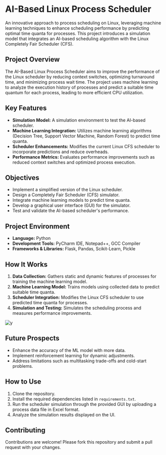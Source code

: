 # AI-Based Linux Process Scheduler

An innovative approach to process scheduling on Linux, leveraging machine learning techniques to enhance scheduling performance by predicting optimal time quanta for processes. This project introduces a simulation model that integrates an AI-based scheduling algorithm with the Linux Completely Fair Scheduler (CFS).

## Project Overview

The AI-Based Linux Process Scheduler aims to improve the performance of the Linux scheduler by reducing context switches, optimizing turnaround time, and minimizing process wait time. The project uses machine learning to analyze the execution history of processes and predict a suitable time quantum for each process, leading to more efficient CPU utilization.

## Key Features

- **Simulation Model:** A simulation environment to test the AI-based scheduler.
- **Machine Learning Integration:** Utilizes machine learning algorithms (Decision Tree, Support Vector Machine, Random Forest) to predict time quanta.
- **Scheduler Enhancements:** Modifies the current Linux CFS scheduler to incorporate predictions and reduce overheads.
- **Performance Metrics:** Evaluates performance improvements such as reduced context switches and optimized process execution.

## Objectives

- Implement a simplified version of the Linux scheduler.
- Design a Completely Fair Scheduler (CFS) simulator.
- Integrate machine learning models to predict time quanta.
- Develop a graphical user interface (GUI) for the simulator.
- Test and validate the AI-based scheduler's performance.

## Project Environment

- **Language:** Python
- **Development Tools:** PyCharm IDE, Notepad++, GCC Compiler
- **Frameworks & Libraries:** Flask, Pandas, Scikit-Learn, Pickle

## How It Works

1. **Data Collection:** Gathers static and dynamic features of processes for training the machine learning model.
2. **Machine Learning Model:** Trains models using collected data to predict suitable time quanta.
3. **Scheduler Integration:** Modifies the Linux CFS scheduler to use predicted time quanta for processes.
4. **Simulation and Testing:** Simulates the scheduling process and measures performance improvements.

![y](https://github.com/user-attachments/assets/0d5bfc9b-0616-45fa-b95f-ba3196865700)

## Future Prospects

- Enhance the accuracy of the ML model with more data.
- Implement reinforcement learning for dynamic adjustments.
- Address limitations such as multitasking trade-offs and cold-start problems.

## How to Use

1. Clone the repository.
2. Install the required dependencies listed in `requirements.txt`.
3. Run the scheduler simulation through the provided GUI by uploading a process data file in Excel format.
4. Analyze the simulation results displayed on the UI.

## Contributing

Contributions are welcome! Please fork this repository and submit a pull request with your changes.
